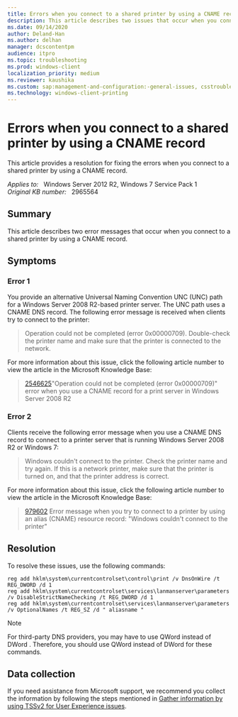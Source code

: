 ```yaml
---
title: Errors when you connect to a shared printer by using a CNAME record
description: This article describes two issues that occur when you connect to a shared printer by using a CNAME record
ms.date: 09/14/2020
author: Deland-Han
ms.author: delhan
manager: dcscontentpm
audience: itpro
ms.topic: troubleshooting
ms.prod: windows-client
localization_priority: medium
ms.reviewer: kaushika
ms.custom: sap:management-and-configuration:-general-issues, csstroubleshoot
ms.technology: windows-client-printing
---
```

# Errors when you connect to a shared printer by using a CNAME record

This article provides a resolution for fixing the errors when you connect to a shared printer by using a CNAME record.

_Applies to:_ &nbsp; Windows Server 2012 R2, Windows 7 Service Pack 1  
_Original KB number:_ &nbsp; 2965564

## Summary

This article describes two error messages that occur when you connect to a shared printer by using a CNAME record.

## Symptoms

### Error 1

You provide an alternative Universal Naming Convention UNC (UNC) path for a Windows Server 2008 R2-based printer server. The UNC path uses a CNAME DNS record. The following error message is received when clients try to connect to the printer:  
>Operation could not be completed (error 0x00000709). Double-check the printer name and make sure that the printer is connected to the network.  

 For more information about this issue, click the following article number to view the article in the Microsoft Knowledge Base:  
> [2546625](https://support.microsoft.com/help/2546625)"Operation could not be completed (error 0x00000709)" error when you use a CNAME record for a print server in Windows Server 2008 R2  

### Error 2

Clients receive the following error message when you use a CNAME DNS record to connect to a printer server that is running Windows Server 2008 R2 or Windows 7:  
>Windows couldn't connect to the printer. Check the printer name and try again. If this is a network printer, make sure that the printer is turned on, and that the printer address is correct.  

 For more information about this issue, click the following article number to view the article in the Microsoft Knowledge Base:  
>[979602](https://support.microsoft.com/help/979602) Error message when you try to connect to a printer by using an alias (CNAME) resource record: "Windows couldn't connect to the printer"  

## Resolution

To resolve these issues, use the following commands:
```
reg add hklm\system\currentcontrolset\control\print /v DnsOnWire /t REG_DWORD /d 1
reg add hklm\system\currentcontrolset\services\lanmanserver\parameters /v DisableStrictNameChecking /t REG_DWORD /d 1
reg add hklm\system\currentcontrolset\services\lanmanserver\parameters /v OptionalNames /t REG_SZ /d " aliasname "
```

> [!NOTE]
>  For third-party DNS providers, you may have to use QWord instead of DWord . Therefore, you should use QWord instead of DWord for these commands.

## Data collection

If you need assistance from Microsoft support, we recommend you collect the information by following the steps mentioned in [Gather information by using TSSv2 for User Experience issues](../windows-troubleshooters/gather-information-using-tssv2-user-experience.md#printing).
